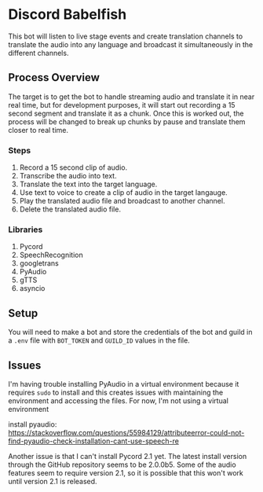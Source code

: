 # Discord Babelfish
This bot will listen to live stage events and create translation channels 
to translate the audio into any language and broadcast it simultaneously in 
the different channels.

## Process Overview
The target is to get the bot to handle streaming audio and translate it in 
near real time, but for development purposes, it will start out recording 
a 15 second segment and translate it as a chunk. Once this is worked out, the 
process will be changed to break up chunks by pause and translate them closer 
to real time.

### Steps
1. Record a 15 second clip of audio.
2. Transcribe the audio into text.
3. Translate the text into the target language.
4. Use text to voice to create a clip of audio in the target langauge.
5. Play the translated audio file and broadcast to another channel.
6. Delete the translated audio file.

### Libraries
1. Pycord
2. SpeechRecognition
3. googletrans
4. PyAudio
5. gTTS
6. asyncio

## Setup
You will need to make a bot and store the credentials of the bot and guild 
in a `.env` file with `BOT_TOKEN` and `GUILD_ID` values in the file.

## Issues
I'm having trouble installing PyAudio in a virtual environment because it 
requires `sudo` to install and this creates issues with maintaining the 
environment and accessing the files. For now, I'm not using a virtual 
environment

install pyaudio: https://stackoverflow.com/questions/55984129/attributeerror-could-not-find-pyaudio-check-installation-cant-use-speech-re

Another issue is that I can't install Pycord 2.1 yet. The latest install 
version through the GitHub repository seems to be 2.0.0b5. Some of the 
audio features seem to require version 2.1, so it is possible that this 
won't work until version 2.1 is released.